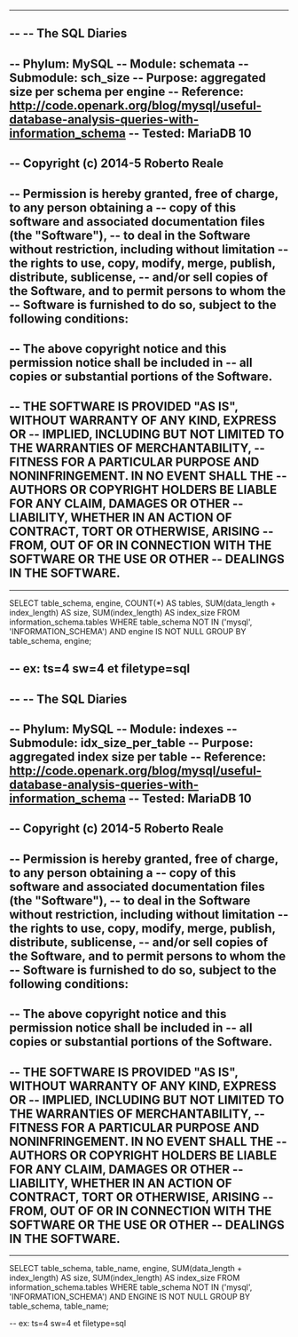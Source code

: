 --------------------------------------------------------------------------------
--
--  The SQL Diaries
-- 
--  Phylum:    MySQL
--  Module:    schemata
--  Submodule: sch_size
--  Purpose:   aggregated size per schema per engine
--  Reference: http://code.openark.org/blog/mysql/useful-database-analysis-queries-with-information_schema
--  Tested:    MariaDB 10
--
--  Copyright (c) 2014-5 Roberto Reale
--  
--  Permission is hereby granted, free of charge, to any person obtaining a
--  copy of this software and associated documentation files (the "Software"),
--  to deal in the Software without restriction, including without limitation
--  the rights to use, copy, modify, merge, publish, distribute, sublicense,
--  and/or sell copies of the Software, and to permit persons to whom the
--  Software is furnished to do so, subject to the following conditions:
--  
--  The above copyright notice and this permission notice shall be included in
--  all copies or substantial portions of the Software.
--  
--  THE SOFTWARE IS PROVIDED "AS IS", WITHOUT WARRANTY OF ANY KIND, EXPRESS OR
--  IMPLIED, INCLUDING BUT NOT LIMITED TO THE WARRANTIES OF MERCHANTABILITY,
--  FITNESS FOR A PARTICULAR PURPOSE AND NONINFRINGEMENT. IN NO EVENT SHALL THE
--  AUTHORS OR COPYRIGHT HOLDERS BE LIABLE FOR ANY CLAIM, DAMAGES OR OTHER
--  LIABILITY, WHETHER IN AN ACTION OF CONTRACT, TORT OR OTHERWISE, ARISING
--  FROM, OUT OF OR IN CONNECTION WITH THE SOFTWARE OR THE USE OR OTHER
--  DEALINGS IN THE SOFTWARE.
-- 
--------------------------------------------------------------------------------


SELECT
    table_schema,
    engine,
    COUNT(*)                          AS tables,
    SUM(data_length + index_length)   AS size,
    SUM(index_length)                 AS index_size
FROM
    information_schema.tables
WHERE
    table_schema NOT IN ('mysql', 'INFORMATION_SCHEMA') AND engine IS NOT NULL
GROUP BY
    table_schema, engine;

--  ex: ts=4 sw=4 et filetype=sql
--------------------------------------------------------------------------------
--
--  The SQL Diaries
-- 
--  Phylum:    MySQL
--  Module:    indexes
--  Submodule: idx_size_per_table
--  Purpose:   aggregated index size per table
--  Reference: http://code.openark.org/blog/mysql/useful-database-analysis-queries-with-information_schema
--  Tested:    MariaDB 10
--
--  Copyright (c) 2014-5 Roberto Reale
--  
--  Permission is hereby granted, free of charge, to any person obtaining a
--  copy of this software and associated documentation files (the "Software"),
--  to deal in the Software without restriction, including without limitation
--  the rights to use, copy, modify, merge, publish, distribute, sublicense,
--  and/or sell copies of the Software, and to permit persons to whom the
--  Software is furnished to do so, subject to the following conditions:
--  
--  The above copyright notice and this permission notice shall be included in
--  all copies or substantial portions of the Software.
--  
--  THE SOFTWARE IS PROVIDED "AS IS", WITHOUT WARRANTY OF ANY KIND, EXPRESS OR
--  IMPLIED, INCLUDING BUT NOT LIMITED TO THE WARRANTIES OF MERCHANTABILITY,
--  FITNESS FOR A PARTICULAR PURPOSE AND NONINFRINGEMENT. IN NO EVENT SHALL THE
--  AUTHORS OR COPYRIGHT HOLDERS BE LIABLE FOR ANY CLAIM, DAMAGES OR OTHER
--  LIABILITY, WHETHER IN AN ACTION OF CONTRACT, TORT OR OTHERWISE, ARISING
--  FROM, OUT OF OR IN CONNECTION WITH THE SOFTWARE OR THE USE OR OTHER
--  DEALINGS IN THE SOFTWARE.
-- 
--------------------------------------------------------------------------------


SELECT
    table_schema,
    table_name,
    engine, 
    SUM(data_length + index_length)   AS size,
    SUM(index_length)                 AS index_size
FROM
    information_schema.tables
WHERE
    table_schema NOT IN ('mysql', 'INFORMATION_SCHEMA') AND ENGINE IS NOT NULL
GROUP BY
    table_schema, table_name;

--  ex: ts=4 sw=4 et filetype=sql
